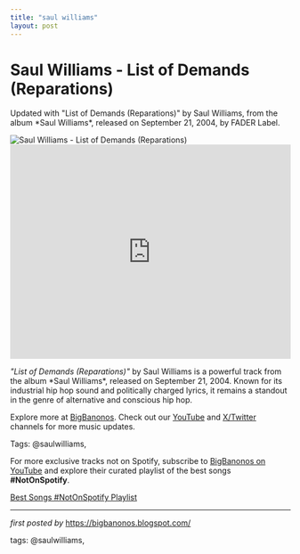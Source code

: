 ```yaml
---
title: "saul williams"
layout: post
---
```

<!-- Title of the Post -->
<h1 >Saul Williams - List of Demands (Reparations)</h1> <!-- Introductory Text -->
<p >Updated with "List of Demands (Reparations)" by Saul Williams, from the album *Saul Williams*, released on September 21, 2004, by FADER Label.</p> <!-- Featured Image -->
<div > <img src="https://i.ytimg.com/vi/zDMtaIcrfQ0/maxresdefault.jpg" alt="Saul Williams - List of Demands (Reparations)" />
</div> <!-- YouTube Video Embed -->
<div > <iframe width="100%" height="385" src="https://www.youtube.com/embed/zDMtaIcrfQ0" title="Saul Williams - List Of Demands(Reparations)" frameborder="0" allow="accelerometer; autoplay; clipboard-write; encrypted-media; gyroscope; picture-in-picture; web-share" referrerpolicy="strict-origin-when-cross-origin" allowfullscreen></iframe>
</div> <!-- Song Information -->
<div > <p><em>"List of Demands (Reparations)"</em> by Saul Williams is a powerful track from the album *Saul Williams*, released on September 21, 2004. Known for its industrial hip hop sound and politically charged lyrics, it remains a standout in the genre of alternative and conscious hip hop.</p>
</div> <!-- Footer Links -->
<div > <p>Explore more at <a href="https://bigbanonos.blogspot.com/" target="_blank">BigBanonos</a>. Check out our <a href="https://www.youtube.com/@BigBanonos" target="_blank">YouTube</a> and <a href="https://x.com/bigbanonos" target="_blank">X/Twitter</a> channels for more music updates.</p>
</div> <!-- Tags -->
<p >Tags: @saulwilliams,</p>


<!--Subscribe and Playlist Links-->
<div>
    <p>For more exclusive tracks not on Spotify, subscribe to <a href="https://www.youtube.com/@BigBanonos" target="_blank">BigBanonos on YouTube</a> and explore their curated playlist of the best songs <strong>#NotOnSpotify</strong>.</p>
    <p><a href="https://www.youtube.com/playlist?list=PLtuNtuTatqI0kFahUCbtbfenC_ET5O_tr" target="_blank">Best Songs #NotOnSpotify Playlist<br /></a></p></div>

<hr />

<p><em>first posted by</em> <a href="https://bigbanonos.blogspot.com/" rel="noopener" target="_new">https://bigbanonos.blogspot.com/</a></p>

<p>tags: @saulwilliams,</p>
